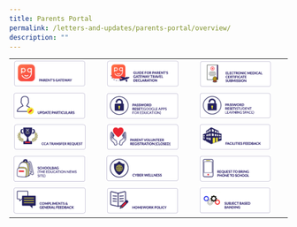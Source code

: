 ```yaml
---
title: Parents Portal
permalink: /letters-and-updates/parents-portal/overview/
description: ""
---
```



|  	|  	|  	|
|---	|---	|---	|
|<a href="https://staging.dnfzur975cvj1.amplifyapp.com/letters-and-updates/Parents-Portal/parents-gateway/"><img style="width:85%" src="/images/pp1.png"></a>  	| <a href="https://staging.dnfzur975cvj1.amplifyapp.com/files/parentsgateway.pdf"><img style="width:85%" src="/images/pp2.png"></a> 	| <a href="https://staging.dnfzur975cvj1.amplifyapp.com/letters-and-updates/Parents-Portal/emc-submission/"><img style="width:85%" src="/images/pp3.png"></a> 	|
| <a href="https://form.gov.sg/#!/5cda56c17c72130017cef181"><img style="width:85%" src="/images/pp4.png"></a> 	| <a href="https://form.gov.sg/#!/5d229344bf829f00113c1876"><img style="width:85%" src="/images/pp5.png"></a> 	| <a href="https://staging.dnfzur975cvj1.amplifyapp.com/general-information/student-learning-space/"><img style="width:85%" src="/images/pp6.png"></a> 	|
| <a href="https://docs.google.com/forms/d/e/1FAIpQLScS-mYbpbEOTnMaNFgwqxZPVxz-B2WtQXGoo4rrOpMyNofCDw/viewform"><img style="width:85%" src="/images/pp7.png"></a> 	|  <a href="https://form.gov.sg/5e605d0b2a26c800116a2557"><img style="width:85%" src="/images/pp8.png"></a>	| <a href="https://docs.google.com/forms/d/e/1FAIpQLSdrUys5LYbSsdTiSq7QCn8cpaxFNiqQVYpKmIAWJhH5nsqEWw/viewform"><img style="width:85%" src="/images/pp9.png"></a> 	|
| <a href="https://schoolbag.sg/"><img style="width:85%" src="/images/pp10.png"></a> 	| <a href="https://www.moe.gov.sg/programmes/cyber-wellness"><img style="width:85%" src="/images/pp11.png"></a> 	| <a href="https://docs.google.com/forms/d/e/1FAIpQLSf9A8USg51RnrnVSgEQ_OwQYI9UhD_c-9e2JJf0loXc2FxH2g/viewform"><img style="width:85%" src="/images/pp12.png"></a> 	|
| <a href="https://docs.google.com/forms/d/e/1FAIpQLSewS7uZppTdyK4rbU0LCMDDyODnxhyvQAKhr1Oxqkzu3i3RbA/viewform"><img style="width:85%" src="/images/pp13.png"></a> 	| <a href="https://staging.dnfzur975cvj1.amplifyapp.com/files/School%20Homework%20Policy.pdf"><img style="width:85%" src="/images/pp14.png"></a> 	|  <a href="https://staging.dnfzur975cvj1.amplifyapp.com/files/MOE_Subject-Based_Banding.pdf"><img style="width:85%" src="/images/pp15.png"></a>	|